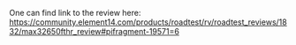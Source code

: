 One can find link to the review here: https://community.element14.com/products/roadtest/rv/roadtest_reviews/1832/max32650fthr_review#pifragment-19571=6
